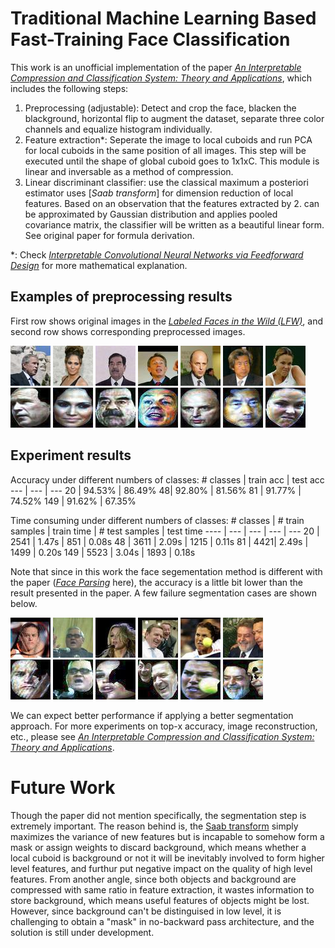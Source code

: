 # Traditional Machine Learning Based Fast-Training Face Classification
 
This work is an unofficial implementation of the paper [*An Interpretable Compression and Classification System: Theory and Applications*], which includes the following steps:
  1. Preprocessing (adjustable): Detect and crop the face, blacken the blackground, horizontal flip to augment the dataset, separate three color channels and equalize histogram individually.
  2. Feature extraction*: Seperate the image to local cuboids and run PCA for local cuboids in the same position of all images. This step will be executed until the shape of global cuboid goes to 1x1xC. This module is linear and inversable as a method of compression.
  3. Linear discriminant classifier: use the classical maximum a posteriori estimator
uses [*Saab transform*] for dimension reduction of local features. Based on an observation that the features extracted by 2. can be approximated by Gaussian distribution and applies pooled covariance matrix, the classifier will be written as a beautiful linear form. See original paper for formula derivation.

 *: Check [*Interpretable Convolutional Neural Networks via Feedforward Design*] for more mathematical explanation. 
 
## Examples of preprocessing results
First row shows original images in the [*Labeled Faces in the Wild (LFW)*], and second row shows corresponding preprocessed images.

![image](https://raw.githubusercontent.com/xshuai1996/Traditional-Machine-Learning-Based-Fast-Training-Face-Classification/master/preprocessing_examples/George_W_Bush_0157.jpg) ![image](https://raw.githubusercontent.com/xshuai1996/Traditional-Machine-Learning-Based-Fast-Training-Face-Classification/master/preprocessing_examples/Jennifer_Lopez_0009.jpg) ![image](https://raw.githubusercontent.com/xshuai1996/Traditional-Machine-Learning-Based-Fast-Training-Face-Classification/master/preprocessing_examples/Saddam_Hussein_0013.jpg) ![image](https://raw.githubusercontent.com/xshuai1996/Traditional-Machine-Learning-Based-Fast-Training-Face-Classification/master/preprocessing_examples/Tony_Blair_0045.jpg) ![image](https://raw.githubusercontent.com/xshuai1996/Traditional-Machine-Learning-Based-Fast-Training-Face-Classification/master/preprocessing_examples/John_Negroponte_0012.jpg) ![image](https://raw.githubusercontent.com/xshuai1996/Traditional-Machine-Learning-Based-Fast-Training-Face-Classification/master/preprocessing_examples/Junichiro_Koizumi_0012.jpg) ![image](https://raw.githubusercontent.com/xshuai1996/Traditional-Machine-Learning-Based-Fast-Training-Face-Classification/master/preprocessing_examples/Lindsay_Davenport_0012.jpg)
![image](https://raw.githubusercontent.com/xshuai1996/Traditional-Machine-Learning-Based-Fast-Training-Face-Classification/master/preprocessing_examples/George_W_Bush_0157_F_57.jpg) ![image](https://raw.githubusercontent.com/xshuai1996/Traditional-Machine-Learning-Based-Fast-Training-Face-Classification/master/preprocessing_examples/Jennifer_Lopez_0009_5.jpg) ![image](https://raw.githubusercontent.com/xshuai1996/Traditional-Machine-Learning-Based-Fast-Training-Face-Classification/master/preprocessing_examples/Saddam_Hussein_0013_8.jpg) ![image](https://raw.githubusercontent.com/xshuai1996/Traditional-Machine-Learning-Based-Fast-Training-Face-Classification/master/preprocessing_examples/Tony_Blair_0045_F_46.jpg) ![image](https://raw.githubusercontent.com/xshuai1996/Traditional-Machine-Learning-Based-Fast-Training-Face-Classification/master/preprocessing_examples/John_Negroponte_0012_F_9.jpg)  ![image](https://raw.githubusercontent.com/xshuai1996/Traditional-Machine-Learning-Based-Fast-Training-Face-Classification/master/preprocessing_examples/Junichiro_Koizumi_0012_0.jpg) ![image](https://raw.githubusercontent.com/xshuai1996/Traditional-Machine-Learning-Based-Fast-Training-Face-Classification/master/preprocessing_examples/Lindsay_Davenport_0012_7.jpg)

## Experiment results
Accuracy under different numbers of classes:
\# classes | train acc | test acc
--- | --- | ---
20 | 94.53% | 86.49%
48| 92.80% | 81.56%
81 | 91.77% | 74.52% 
149 | 91.62% | 67.35%


Time consuming under different numbers of classes:
\# classes | \# train samples | train time | \# test samples | test time
---- | --- | --- | --- | ---
20 | 2541 | 1.47s | 851 | 0.08s
48 | 3611 | 2.09s | 1215 | 0.11s
81 | 4421| 2.49s | 1499 | 0.20s
149 | 5523 | 3.04s | 1893 | 0.18s

Note that since in this work the face segementation method is different with the paper ([*Face Parsing*] here), the accuracy is a little bit lower than the result presented in the paper. A few failure segmentation cases are shown below.

![image](https://raw.githubusercontent.com/xshuai1996/Traditional-Machine-Learning-Based-Fast-Training-Face-Classification/master/preprocessing_examples/Amelie_Mauresmo_0021.jpg) ![image](https://raw.githubusercontent.com/xshuai1996/Traditional-Machine-Learning-Based-Fast-Training-Face-Classification/master/preprocessing_examples/Atal_Bihari_Vajpayee_0021.jpg) ![image](https://raw.githubusercontent.com/xshuai1996/Traditional-Machine-Learning-Based-Fast-Training-Face-Classification/master/preprocessing_examples/Britney_Spears_0008.jpg)  ![image](https://raw.githubusercontent.com/xshuai1996/Traditional-Machine-Learning-Based-Fast-Training-Face-Classification/master/preprocessing_examples/Gerhard_Schroeder_0073.jpg) ![image](https://raw.githubusercontent.com/xshuai1996/Traditional-Machine-Learning-Based-Fast-Training-Face-Classification/master/preprocessing_examples/Jennifer_Capriati_0001.jpg) ![image](https://raw.githubusercontent.com/xshuai1996/Traditional-Machine-Learning-Based-Fast-Training-Face-Classification/master/preprocessing_examples/Luiz_Inacio_Lula_da_Silva_0031.jpg)   
![image](https://raw.githubusercontent.com/xshuai1996/Traditional-Machine-Learning-Based-Fast-Training-Face-Classification/master/preprocessing_examples/Amelie_Mauresmo_0021_F_8.jpg) ![image](https://raw.githubusercontent.com/xshuai1996/Traditional-Machine-Learning-Based-Fast-Training-Face-Classification/master/preprocessing_examples/Atal_Bihari_Vajpayee_0021_7.jpg) ![image](https://raw.githubusercontent.com/xshuai1996/Traditional-Machine-Learning-Based-Fast-Training-Face-Classification/master/preprocessing_examples/Britney_Spears_0008_0.jpg)  ![image](https://raw.githubusercontent.com/xshuai1996/Traditional-Machine-Learning-Based-Fast-Training-Face-Classification/master/preprocessing_examples/Gerhard_Schroeder_0073_F_13.jpg) ![image](https://raw.githubusercontent.com/xshuai1996/Traditional-Machine-Learning-Based-Fast-Training-Face-Classification/master/preprocessing_examples/Jennifer_Capriati_0001_15.jpg) ![image](https://raw.githubusercontent.com/xshuai1996/Traditional-Machine-Learning-Based-Fast-Training-Face-Classification/master/preprocessing_examples/Luiz_Inacio_Lula_da_Silva_0031_15.jpg)

We can expect better performance if applying a better segmentation approach. For more experiments on top-x accuracy, image reconstruction, etc., please see [*An Interpretable Compression and Classification System: Theory and Applications*].

# Future Work

Though the paper did not mention specifically, the segmentation step is extremely important. The reason behind is, the [Saab transform] simply maximizes the variance of new features but is incapable to somehow form a mask or assign weights to discard background, which means whether a local cuboid is background or not it will be inevitably involved to form higher level features, and furthur put negative impact on the quality of high level features. From another angle, since both objects and background are compressed with same ratio in feature extraction, it wastes information to store background, which means useful features of objects might be lost. However, since background can't be distinguised in low level, it is challenging to obtain a "mask" in no-backward pass architecture, and the solution is still under development.

[*An Interpretable Compression and Classification System: Theory and Applications*]: <https://arxiv.org/abs/1907.08952>
[*Interpretable Convolutional Neural Networks via Feedforward Design*]: <https://arxiv.org/abs/1810.02786>
[*Face Parsing*]: <https://github.com/zllrunning/face-parsing.PyTorch>
[*Labeled Faces in the Wild (LFW)*]: <http://vis-www.cs.umass.edu/lfw/>
[Saab transform]: <https://arxiv.org/abs/1810.02786>
